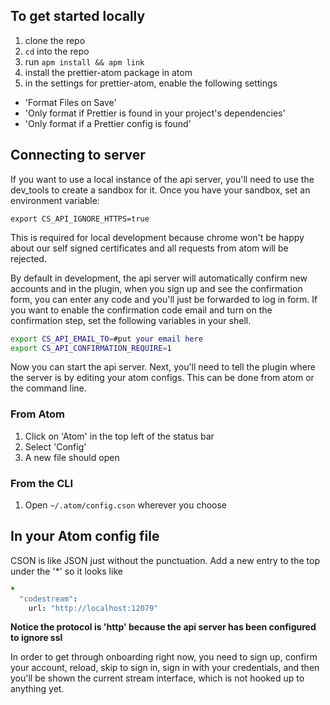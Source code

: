 ## To get started locally
1. clone the repo
2. `cd` into the repo
3. run `apm install && apm link`
4. install the prettier-atom package in atom
5. in the settings for prettier-atom, enable the following settings
  - 'Format Files on Save'
  - 'Only format if Prettier is found in your project's dependencies'
  - 'Only format if a Prettier config is found'

## Connecting to server
If you want to use a local instance of the api server,
you'll need to use the dev_tools to create a sandbox for it.
Once you have your sandbox, set an environment variable:

`export CS_API_IGNORE_HTTPS=true`

This is required for local development because chrome won't be happy about our self signed certificates and all requests from atom will be rejected.

By default in development, the api server will automatically confirm new accounts and in the plugin,
when you sign up and see the confirmation form, you can enter any code and you'll just be forwarded to log in form.
If you want to enable the confirmation code email and turn on the confirmation step, set the following variables in your shell.

``` bash
export CS_API_EMAIL_TO=#put your email here
export CS_API_CONFIRMATION_REQUIRE=1
```

Now you can start the api server. Next, you'll need to tell the plugin where the server is by editing your atom configs. This can be done from atom or the command line.

### From Atom
1. Click on 'Atom' in the top left of the status bar
2. Select 'Config'
3. A new file should open

### From the CLI
1. Open `~/.atom/config.cson` wherever you choose

## In your Atom config file
CSON is like JSON just without the punctuation.
Add a new entry to the top under the '*' so it looks like

``` cson
*
  "codestream":
    url: "http://localhost:12079"
```

__Notice the protocol is 'http' because the api server has been configured to ignore ssl__

In order to get through onboarding right now,
you need to sign up, confirm your account, reload,
skip to sign in, sign in with your credentials,
and then you'll be shown the current stream interface, which is not hooked up to anything yet.
